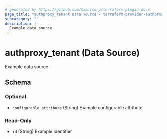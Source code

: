 ```yaml
---
# generated by https://github.com/hashicorp/terraform-plugin-docs
page_title: "authproxy_tenant Data Source - terraform-provider-authproxy"
subcategory: ""
description: |-
  Example data source
---
```


# authproxy_tenant (Data Source)

Example data source



<!-- schema generated by tfplugindocs -->
## Schema

### Optional

- `configurable_attribute` (String) Example configurable attribute

### Read-Only

- `id` (String) Example identifier
